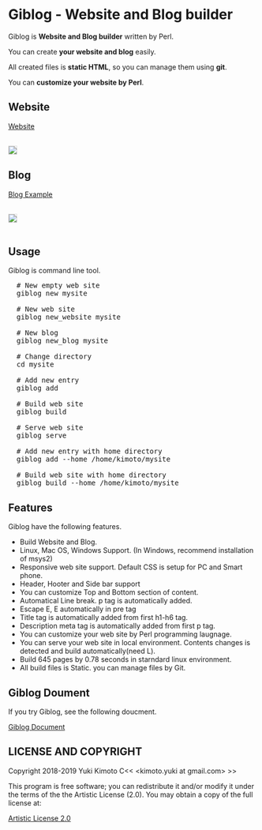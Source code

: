<h1>Giblog - Website and Blog builder</h1>

Giblog is <b>Website and Blog builder</b> written by Perl.

You can create <b>your website and blog</b> easily</b>.

All created files is <b>static HTML</b>, so you can manage them using <b>git</b>.

You can <b>customize your website by Perl</b>.

<h2>Website</h2>

<a href="https://new-website-example.giblog.net/">Website</a><br><br>

<a href="https://new-website-example.giblog.net/"><img src="/images/giblog-website.png" style="widht:98%;border:1px solid #ddd"></a><br>

<h2>Blog</h2>

<a href="https://new-blog-example.giblog.net/">Blog Example</a><br><br>

<a href="https://new-blog-example.giblog.net/"><img src="/images/giblog-blog.png" style="widht:98%;border:1px solid #ddd"></a><br><br>

<h2>Usage</h2>

Giblog is command line tool.

<pre>
  # New empty web site
  giblog new mysite

  # New web site
  giblog new_website mysite

  # New blog
  giblog new_blog mysite
  
  # Change directory
  cd mysite
  
  # Add new entry
  giblog add

  # Build web site
  giblog build
  
  # Serve web site
  giblog serve

  # Add new entry with home directory
  giblog add --home /home/kimoto/mysite
  
  # Build web site with home directory
  giblog build --home /home/kimoto/mysite
</pre>

<h2>Features</h2>

Giblog have the following features.

* Build Website and Blog.
* Linux, Mac OS, Windows Support. (In Windows, recommend installation of msys2)
* Responsive web site support. Default CSS is setup for PC and Smart phone.
* Header, Hooter and Side bar support
* You can customize Top and Bottom section of content.
* Automatical Line break. p tag is automatically added.
* Escape E<lt>, E<gt> automatically in pre tag
* Title tag is automatically added from first h1-h6 tag.
* Description meta tag is automatically added from first p tag.
* You can customize your web site by Perl programming laugnage.
* You can serve your web site in local environment. Contents changes is detected and build automatically(need L<Mojolicious>).
* Build 645 pages by 0.78 seconds in starndard linux environment.
* All build files is Static. you can manage files by Git.

<h2>Giblog Doument</h2>

If you try Giblog, see the following doucment.

[Giblog Document](https://metacpan.org/pod/Giblog)

<h2>LICENSE AND COPYRIGHT</h2>

Copyright 2018-2019 Yuki Kimoto C<< <kimoto.yuki at gmail.com> >>

This program is free software; you can redistribute it and/or modify it
under the terms of the the Artistic License (2.0). You may obtain a
copy of the full license at:

[Artistic License 2.0](http://www.perlfoundation.org/artistic_license_2_0)
